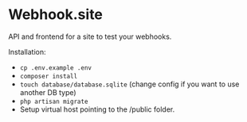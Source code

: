 # Webhook.site

API and frontend for a site to test your webhooks.

Installation:

* `cp .env.example .env`
* `composer install`
* `touch database/database.sqlite` (change config if you want to use another DB type)
* `php artisan migrate`
* Setup virtual host pointing to the /public folder.



